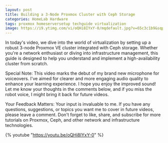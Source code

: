```yaml
---
layout: post
title: Building a 3-Node Proxmox Cluster with Ceph Storage
categories: HomeLab Hardware
tags: proxmox homeserversetup techguide virtualization 
image: https://i9.ytimg.com/vi/oQHi8IYxY-0/mqdefault.jpg?v=65c3c1b9&sqp=CMS3q68G&rs=AOn4CLASMq2GTOj3tlp9ZNaIzJGcg-CaDQ
---
```


In today's video, we dive into the world of virtualization by setting up a robust 3-node Proxmox VE cluster integrated with Ceph storage. Whether you're a network enthusiast or diving into infrastructure management, this guide is designed to help you understand and implement a high-availability cluster from scratch.

Special Note:
This video marks the debut of my brand new microphone for voiceovers. I've aimed for clearer and more engaging audio quality to enhance your learning experience. I hope you enjoy the improved sound! Let me know your thoughts in the comments below, and if you miss the robot voice, I might bring it back for future videos.

Your Feedback Matters:
Your input is invaluable to me. If you have any questions, suggestions, or topics you want me to cover in future videos, please leave a comment. Don't forget to like, share, and subscribe for more tutorials on Proxmox, Ceph, and other network and infrastructure technologies.

{% youtube "https://youtu.be/oQHi8IYxY-0" %}
